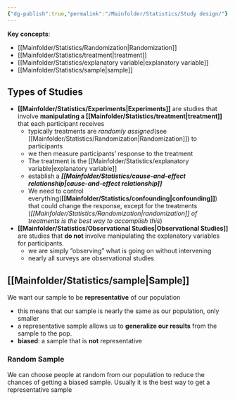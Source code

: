 ```yaml
---
{"dg-publish":true,"permalink":"/Mainfolder/Statistics/Study design/"}
---
```


**Key concepts**:
- [[Mainfolder/Statistics/Randomization\|Randomization]]
- [[Mainfolder/Statistics/treatment\|treatment]]
- [[Mainfolder/Statistics/explanatory variable\|explanatory variable]]
- [[Mainfolder/Statistics/sample\|sample]]
## Types of Studies
- **[[Mainfolder/Statistics/Experiments\|Experiments]]** are studies that involve **manipulating a [[Mainfolder/Statistics/treatment\|treatment]]** that each participant receives
	- typically treatments are *randomly assigned*(see [[Mainfolder/Statistics/Randomization\|Randomization]]) to participants
	- we then measure participants’ response to the treatment
	- The treatment is the [[Mainfolder/Statistics/explanatory variable\|explanatory variable]]
	- establish a ***[[Mainfolder/Statistics/cause-and-effect relationship\|cause-and-effect relationship]]*** 
	- We need to control everything(**[[Mainfolder/Statistics/confounding\|confounding]]**) that could change the response, except for the treatments (*[[Mainfolder/Statistics/Randomization\|randomization]] of treatments is the best way to accomplish this*)
- **[[Mainfolder/Statistics/Observational Studies\|Observational Studies]]** are studies that **do not** involve manipulating the explanatory variables for participants.
	- we are simply ”observing” what is going on without intervening
	- nearly all surveys are observational studies


## [[Mainfolder/Statistics/sample\|Sample]]
We want our sample to be **representative** of our population
- this means that our sample is nearly the same as our population, only smaller
- a representative sample allows us to **generalize our results** from the sample to the pop.
- **biased**: a sample that is **not** representative

### Random Sample
We can choose people at random from our population to reduce the chances of getting a biased sample. Usually it is the best way to get a representative sample 
